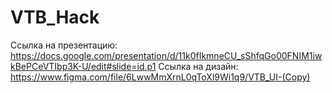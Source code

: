 # VTB_Hack

Ссылка на презентацию:
https://docs.google.com/presentation/d/11k0fIkmneCU_sShfqGo00FNIM1iwkBePCeVTIbp3K-U/edit#slide=id.p1
Ссылка на дизайн:
https://www.figma.com/file/6LwwMmXrnL0qToXl9Wi1q9/VTB_UI-(Copy)
